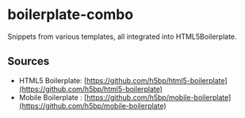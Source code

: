boilerplate-combo
=================

Snippets from various templates, all integrated into HTML5Boilerplate.

## Sources

* HTML5 Boilerplate: [https://github.com/h5bp/html5-boilerplate](https://github.com/h5bp/html5-boilerplate)
* Mobile Boilerplate : [https://github.com/h5bp/mobile-boilerplate](https://github.com/h5bp/mobile-boilerplate)